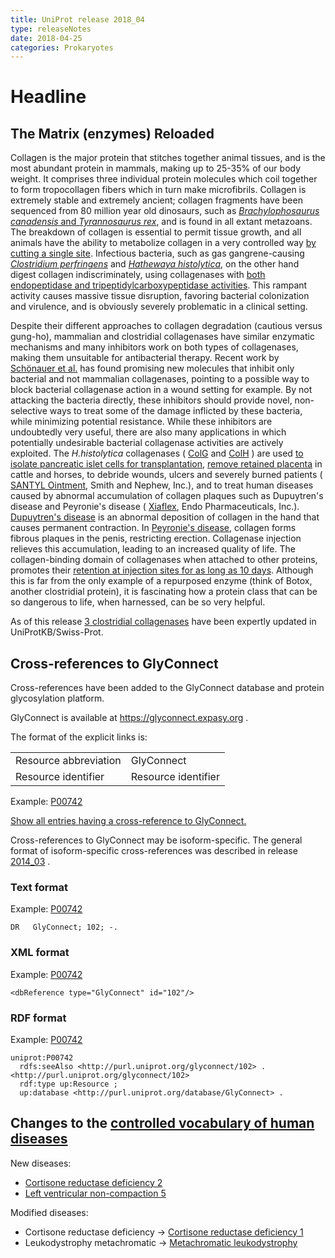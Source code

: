 ```yaml
---
title: UniProt release 2018_04
type: releaseNotes
date: 2018-04-25
categories: Prokaryotes
---
```


# Headline

## The Matrix (enzymes) Reloaded

Collagen is the major protein that stitches together animal tissues, and is the most abundant protein in mammals, making up to 25-35% of our body weight. It comprises three individual protein molecules which coil together to form tropocollagen fibers which in turn make microfibrils. Collagen is extremely stable and extremely ancient; collagen fragments have been sequenced from 80 million year old dinosaurs, such as [*Brachylophosaurus canadensis* and *Tyrannosaurus rex*](https://www.ncbi.nlm.nih.gov/pubmed/19407199,17431179,28111950), and is found in all extant metazoans. The breakdown of collagen is essential to permit tissue growth, and all animals have the ability to metabolize collagen in a very controlled way [by cutting a single site](https://www.ncbi.nlm.nih.gov/pubmed/23430258). Infectious bacteria, such as gas gangrene-causing [*Clostridium perfringens*](http://www.uniprot.org/taxonomy/1502) and [*Hathewaya histolytica*](http://www.uniprot.org/taxonomy/1498), on the other hand digest collagen indiscriminately, using collagenases with [both endopeptidase and tripeptidylcarboxypeptidase activities](https://www.ncbi.nlm.nih.gov/pubmed/3002446). This rampant activity causes massive tissue disruption, favoring bacterial colonization and virulence, and is obviously severely problematic in a clinical setting.

Despite their different approaches to collagen degradation (cautious versus gung-ho), mammalian and clostridial collagenases have similar enzymatic mechanisms and many inhibitors work on both types of collagenases, making them unsuitable for antibacterial therapy. Recent work by [Schönauer et al.](https://www.ncbi.nlm.nih.gov/pubmed/28820255) has found promising new molecules that inhibit only bacterial and not mammalian collagenases, pointing to a possible way to block bacterial collagenase action in a wound setting for example. By not attacking the bacteria directly, these inhibitors should provide novel, non-selective ways to treat some of the damage inflicted by these bacteria, while minimizing potential resistance. While these inhibitors are undoubtedly very useful, there are also many applications in which potentially undesirable bacterial collagenase activities are actively exploited. The *H.histolytica* collagenases ( [ColG](http://www.uniprot.org/uniprot/?query=gene:ColG+AND+reviewed:yes) and [ColH](http://www.uniprot.org/uniprot/?query=gene:ColH+AND+reviewed:yes) ) are used [to isolate pancreatic islet cells for transplantation](https://www.ncbi.nlm.nih.gov/pubmed/18374061,22099748), [remove retained placenta](https://www.ncbi.nlm.nih.gov/pubmed/9699958) in cattle and horses, to debride wounds, ulcers and severely burned patients ( [SANTYL Ointment](https://www.santyl.com/), Smith and Nephew, Inc.), and to treat human diseases caused by abnormal accumulation of collagen plaques such as Dupuytren's disease and Peyronie's disease ( [Xiaflex](https://www.xiaflex.com/), Endo Pharmaceuticals, Inc.). [Dupuytren's disease](https://en.wikipedia.org/wiki/Dupuytren%27s%5Fcontracture) is an abnormal deposition of collagen in the hand that causes permanent contraction. In [Peyronie's disease](https://en.wikipedia.org/wiki/Peyronie%27s%5Fdisease), collagen forms fibrous plaques in the penis, restricting erection. Collagenase injection relieves this accumulation, leading to an increased quality of life. The collagen-binding domain of collagenases when attached to other proteins, promotes their [retention at injection sites for as long as 10 days](https://www.ncbi.nlm.nih.gov/pubmed/9618531). Although this is far from the only example of a repurposed enzyme (think of Botox, another clostridial protein), it is fascinating how a protein class that can be so dangerous to life, when harnessed, can be so very helpful.

As of this release [3 clostridial collagenases](http://www.uniprot.org/uniprot/?query=Q9X721+OR+Q46085+OR+Q899Y1) have been expertly updated in UniProtKB/Swiss-Prot.

## Cross-references to GlyConnect

Cross-references have been added to the GlyConnect database and protein glycosylation platform.

GlyConnect is available at <https://glyconnect.expasy.org> .

The format of the explicit links is:

|                       |                     |
|:----------------------|:--------------------|
| Resource abbreviation | GlyConnect          |
| Resource identifier   | Resource identifier |

Example: [P00742](http://www.uniprot.org/uniprot/P00742)

[Show all entries having a cross-reference to GlyConnect.](http://www.uniprot.org/uniprot/?query=database:glyconnect&sort=score)

Cross-references to GlyConnect may be isoform-specific. The general format of isoform-specific cross-references was described in release [2014\_03](http://www.uniprot.org/news/2014/03/19/release) .

### Text format

Example: [P00742](http://www.uniprot.org/uniprot/P00742.txt)

    DR   GlyConnect; 102; -.

### XML format

Example: [P00742](http://www.uniprot.org/uniprot/P00742.xml)

    <dbReference type="GlyConnect" id="102"/>

### RDF format

Example: [P00742](http://www.uniprot.org/uniprot/P00742.ttl)

    uniprot:P00742
      rdfs:seeAlso <http://purl.uniprot.org/glyconnect/102> .
    <http://purl.uniprot.org/glyconnect/102>
      rdf:type up:Resource ;
      up:database <http://purl.uniprot.org/database/GlyConnect> .

## Changes to the [controlled vocabulary of human diseases](https://ftp.uniprot.org/pub/databases/uniprot/current_release/knowledgebase/complete/docs/humdisease)

New diseases:

-   [Cortisone reductase deficiency 2](http://www.uniprot.org/diseases/DI-05184)
-   [Left ventricular non-compaction 5](http://www.uniprot.org/diseases/DI-05185)

Modified diseases:

-   Cortisone reductase deficiency -&gt; [Cortisone reductase deficiency 1](http://www.uniprot.org/diseases/DI-01436)
-   Leukodystrophy metachromatic -&gt; [Metachromatic leukodystrophy](http://www.uniprot.org/diseases/DI-00652)
